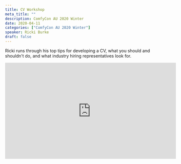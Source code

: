 ```yaml
---
title: CV Workshop
meta_title: ""
description: ComfyCon AU 2020 Winter
date: 2020-04-11
categories: ["ComfyCon AU 2020 Winter"]
speaker: Ricki Burke
draft: false
---
```

Ricki runs through his top tips for developing a CV, what you should and shouldn't do, and what industry hiring representatives look for. 

<iframe width="560" height="315" src="https://www.youtube.com/embed/NY_IpCNFGYc?si=4SzhQrENWnMlUbcK" title="YouTube video player" frameborder="0" allow="accelerometer; autoplay; clipboard-write; encrypted-media; gyroscope; picture-in-picture; web-share" allowfullscreen></iframe>
